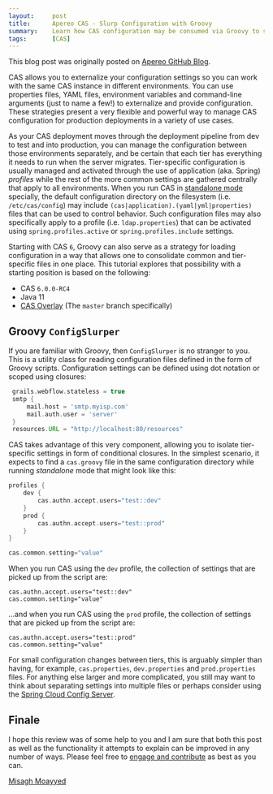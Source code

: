 ```yaml
---
layout:     post
title:      Apereo CAS - Slurp Configuration with Groovy
summary:    Learn how CAS configuration may be consumed via Groovy to simplify and consolidate settings for multiple deployment environments and profiles.
tags:       [CAS]
---
```


<div class="alert alert-success"><i class="far fa-lightbulb"></i> This blog post was originally posted on <a href="https://github.com/apereo/apereo.github.io">Apereo GitHub Blog</a>.</div>

CAS allows you to externalize your configuration settings so you can work with the same CAS instance in different environments. You can use properties files, YAML files, environment variables and command-line arguments (just to name a few!) to externalize and provide configuration. These strategies present a very flexible and powerful way to manage CAS configuration for production deployments in a variety of use cases. 

As your CAS deployment moves through the deployment pipeline from dev to test and into production, you can manage the configuration between those environments separately, and be certain that each tier has everything it needs to run when the server migrates. Tier-specific configuration is usually managed and activated through the use of application (aka. Spring) *profiles* while the rest of the more common settings are gathered centrally that apply to all environments. When you run CAS in [standalone mode](https://apereo.github.io/cas/6.0.x/configuration/Configuration-Server-Management.html#standalone) specially, the default configuration directory on the filesystem (i.e. `/etc/cas/config`) may include `(cas|application).(yaml|yml|properties)` files that can be used to control behavior. Such configuration files may also specifically apply to a profile (i.e. `ldap.properties`) that can be activated using `spring.profiles.active` or `spring.profiles.include` settings.

<script async src="https://pagead2.googlesyndication.com/pagead/js/adsbygoogle.js"></script>
<ins class="adsbygoogle"
     style="display:block; text-align:center;"
     data-ad-layout="in-article"
     data-ad-format="fluid"
     data-ad-client="ca-pub-8081398210264173"
     data-ad-slot="3789603713"></ins>
<script>
     (adsbygoogle = window.adsbygoogle || []).push({});
</script>

Starting with CAS `6`, Groovy can also serve as a strategy for loading configuration in a way that allows one to consolidate common and tier-specific files in one place. This tutorial explores that possibility with a starting position is based on the following:

- CAS `6.0.0-RC4`
- Java 11
- [CAS Overlay](https://github.com/apereo/cas-overlay-template) (The `master` branch specifically)

## Groovy `ConfigSlurper`

If you are familiar with Groovy, then `ConfigSlurper` is no stranger to you. This is a utility class for reading configuration files defined in the form of Groovy scripts. Configuration settings can be defined using dot notation or scoped using closures:

```groovy
 grails.webflow.stateless = true
 smtp {
     mail.host = 'smtp.myisp.com'
     mail.auth.user = 'server'
 }
 resources.URL = "http://localhost:80/resources"
```

CAS takes advantage of this very component, allowing you to isolate tier-specific settings in form of conditional closures. In the simplest scenario, it expects to find a `cas.groovy` file in the same configuration directory while running *standalone* mode that might look like this:

```groovy
profiles {
    dev {
        cas.authn.accept.users="test::dev"
    }
    prod {
        cas.authn.accept.users="test::prod"
    }
}

cas.common.setting="value"
```

When you run CAS using the `dev` profile, the collection of settings that are picked up from the script are:

```properties
cas.authn.accept.users="test::dev"
cas.common.setting="value"
```

...and when you run CAS using the `prod` profile, the collection of settings that are picked up from the script are:

```properties
cas.authn.accept.users="test::prod"
cas.common.setting="value"
```

For small configuration changes between tiers, this is arguably simpler than having, for example, `cas.properties`, `dev.properties` and `prod.properties` files. For anything else larger and more complicated, you still may want to think about separating settings into multiple files or perhaps consider using the [Spring Cloud Config Server](/2018/10/25/cas6-cloud-config-server/).

## Finale

I hope this review was of some help to you and I am sure that both this post as well as the functionality it attempts to explain can be improved in any number of ways. Please feel free to [engage and contribute](https://apereo.github.io/cas/developer/Contributor-Guidelines.html) as best as you can.

[Misagh Moayyed](https://fawnoos.com)
